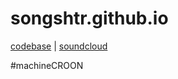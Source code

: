 # songshtr.github.io
<a href="songeater.github.com">codebase</a> | <a href="www.soundcloud.com/songshtr">soundcloud</a>

#machineCROON
